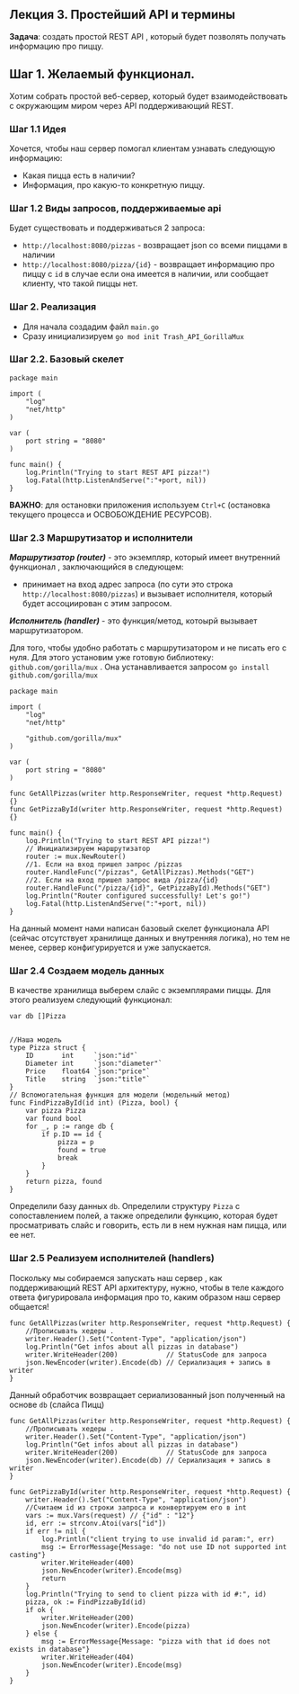 ## Лекция 3. Простейший API и термины

**Задача**: создать простой REST API , который будет позволять получать информацию про пиццу.

## Шаг 1. Желаемый функционал.
Хотим собрать простой веб-сервер, который будет взаимодействовать с окружающим миром через API поддерживающий REST.

### Шаг 1.1 Идея
Хочется, чтобы наш сервер помогал клиентам узнавать следующую информацию:
* Какая пицца есть в наличии?
* Информация, про какую-то конкретную пиццу.

### Шаг 1.2 Виды запросов, поддерживаемые api
Будет существовать и поддерживаться 2 запроса:
* ```http://localhost:8080/pizzas``` - возвращает json со всеми пиццами в наличии
* ```http://localhost:8080/pizza/{id}``` - возвращает информацию про пиццу с ```id``` в случае если она имеется в наличии, или сообщает клиенту, что такой пиццы нет.


### Шаг 2. Реализация
* Для начала создадим файл ```main.go```
* Сразу инициализируем ```go mod init Trash_API_GorillaMux```

### Шаг 2.2. Базовый скелет
```
package main

import (
	"log"
	"net/http"
)

var (
	port string = "8080"
)

func main() {
	log.Println("Trying to start REST API pizza!")
	log.Fatal(http.ListenAndServe(":"+port, nil))
}

```
**ВАЖНО**: для остановки приложения используем ```Ctrl+C``` (остановка текущего процесса и ОСВОБОЖДЕНИЕ РЕСУРСОВ).

### Шаг 2.3 Маршрутизатор и исполнители
***Маршрутизатор (router)*** - это экземпляр, который имеет внутренний функционал , заключающийся в следующем:
* принимает на вход адрес запроса (по сути это строка ```http://localhost:8080/pizzas```) и вызывает исполнителя, который будет ассоциирован с этим запросом.

***Исполнитель (handler)*** - это функция/метод, котоырй вызывает маршрутизатором.

Для того, чтобы удобно работать с маршрутизатором и не писать его с нуля. Для этого установим уже готовую библиотеку:  ```github.com/gorilla/mux``` . 
Она устанавливается запросом ```go install github.com/gorilla/mux```

```
package main

import (
	"log"
	"net/http"

	"github.com/gorilla/mux"
)

var (
	port string = "8080"
)

func GetAllPizzas(writer http.ResponseWriter, request *http.Request) {}
func GetPizzaById(writer http.ResponseWriter, request *http.Request) {}

func main() {
	log.Println("Trying to start REST API pizza!")
	// Инициализируем маршрутизатор
	router := mux.NewRouter()
	//1. Если на вход пришел запрос /pizzas
	router.HandleFunc("/pizzas", GetAllPizzas).Methods("GET")
	//2. Если на вход пришел запрос вида /pizza/{id}
	router.HandleFunc("/pizza/{id}", GetPizzaById).Methods("GET")
	log.Println("Router configured successfully! Let's go!")
	log.Fatal(http.ListenAndServe(":"+port, nil))
}

```

На данный момент нами написан базовый скелет функционала API (сейчас отсутствует хранилище данных и внутренняя логика), но тем не менее, сервер конфигурируется и уже запускается.

### Шаг 2.4 Создаем модель данных
В качестве хранилища выберем слайс с экземплярами пиццы.
Для этого реализуем следующий функционал:
```
var db []Pizza


//Наша модель
type Pizza struct {
	ID       int     `json:"id"`
	Diameter int     `json:"diameter"`
	Price    float64 `json:"price"`
	Title    string  `json:"title"`
}
// Вспомогательная функция для модели (модельный метод)
func FindPizzaById(id int) (Pizza, bool) {
	var pizza Pizza
	var found bool
	for _, p := range db {
		if p.ID == id {
			pizza = p
			found = true
			break
		}
	}
	return pizza, found
}
```

Определили базу данных ```db```. Определили структуру ```Pizza``` с сопоставлением полей, а также определили функцию, которая будет просматривать слайс и говорить, есть ли в нем нужная нам пицца, или ее нет.

### Шаг 2.5 Реализуем исполнителей (handlers)
Поскольку мы собираемся запускать наш сервер , как поддерживающий REST API архитектуру, нужно, чтобы в теле каждого ответа фигурировала информация про то, каким образом наш сервер общается!
```
func GetAllPizzas(writer http.ResponseWriter, request *http.Request) {
	//Прописывать хедеры .
	writer.Header().Set("Content-Type", "application/json")
	log.Println("Get infos about all pizzas in database")
	writer.WriteHeader(200)            // StatusCode для запроса
	json.NewEncoder(writer).Encode(db) // Сериализация + запись в writer
}

```

Данный обработчик возвращает сериализованный json полученный на основе ```db``` (слайса Пицц)
```
func GetAllPizzas(writer http.ResponseWriter, request *http.Request) {
	//Прописывать хедеры .
	writer.Header().Set("Content-Type", "application/json")
	log.Println("Get infos about all pizzas in database")
	writer.WriteHeader(200)            // StatusCode для запроса
	json.NewEncoder(writer).Encode(db) // Сериализация + запись в writer
}

func GetPizzaById(writer http.ResponseWriter, request *http.Request) {
	writer.Header().Set("Content-Type", "application/json")
	//Считаем id из строки запроса и конвертируем его в int
	vars := mux.Vars(request) // {"id" : "12"}
	id, err := strconv.Atoi(vars["id"])
	if err != nil {
		log.Println("client trying to use invalid id param:", err)
		msg := ErrorMessage{Message: "do not use ID not supported int casting"}
		writer.WriteHeader(400)
		json.NewEncoder(writer).Encode(msg)
		return
	}
	log.Println("Trying to send to client pizza with id #:", id)
	pizza, ok := FindPizzaById(id)
	if ok {
		writer.WriteHeader(200)
		json.NewEncoder(writer).Encode(pizza)
	} else {
		msg := ErrorMessage{Message: "pizza with that id does not exists in database"}
		writer.WriteHeader(404)
		json.NewEncoder(writer).Encode(msg)
	}
}

```
